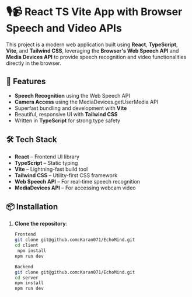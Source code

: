 # 🎙️📹 React TS Vite App with Browser Speech and Video APIs

This project is a modern web application built using **React**, **TypeScript**, **Vite**, and **Tailwind CSS**, leveraging the **Browser's Web Speech API** and **Media Devices API** to provide speech recognition and video functionalities directly in the browser.

## 🚀 Features

- **Speech Recognition** using the Web Speech API
-  **Camera Access** using the MediaDevices.getUserMedia API
-  Superfast bundling and development with **Vite**
-  Beautiful, responsive UI with **Tailwind CSS**
-  Written in **TypeScript** for strong type safety

## 🛠️ Tech Stack

- **React** – Frontend UI library
- **TypeScript** – Static typing
- **Vite** – Lightning-fast build tool
- **Tailwind CSS** – Utility-first CSS framework
- **Web Speech API** – For real-time speech recognition
- **MediaDevices API** – For accessing webcam video

## 📦 Installation

1. **Clone the repository**:

   ```bash
   Frontend
   git clone git@github.com:Karan071/EchoMind.git
   cd client
    npm install
   npm run dev
   ```

     ```bash
   Backend
   git clone git@github.com:Karan071/EchoMind.git
   cd server
   npm install
   npm run dev
   ```
